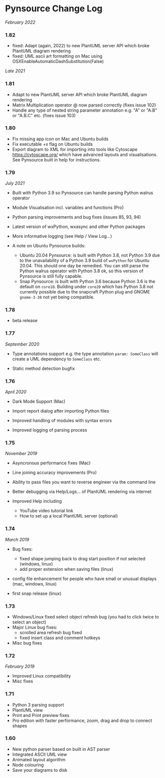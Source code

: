 # Pynsource Change Log

*February 2022*

### 1.82

- fixed: Adapt (again, 2022) to new PlantUML server API which broke PlantUML diagram rendering
- fixed: UML ascii art formatting on Mac using OSXEnableAutomaticDashSubstitution(False)

*Late 2021*

### 1.81

- Adapt to new PlantUML server API which broke PlantUML diagram rendering
- Matrix Multiplication operator @ now parsed correctly (fixes issue 102)
- Handle any type of nested string parameter annotation e.g. "A" or "A.B" or "A.B.C" etc. (fixes issue 103)

### 1.80

- Fix missing app icon on Mac and Ubuntu builds
- Fix executable +x flag on Ubuntu builds
- Export diagram to XML for importing into tools like Cytoscape https://cytoscape.org/ which have advanced layouts and visualisations. See Pynsource built in help for instructions.

### 1.79

*July 2021*

- Built with Python 3.9 so Pynsource can handle parsing Python walrus operator
- Module Visualisation incl. variables and functions (Pro)
- Python parsing improvements and bug fixes (issues 85, 93, 94)
- Latest version of wxPython, wxasync and other Python packages
- More informative logging (see Help / View Log...)

- A note on Ubuntu Pynsource builds:
  - Ubuntu 20.04 Pynsource: is built with Python 3.8, not Python 3.9 due to the unavailability of a Python 3.9 build of `wxPython` for Ubuntu 20.04. This should one day be remedied. You can still parse the Python walrus operator with Python 3.8 ok, so this version of Pynsource is still fully capable.
  - Snap Pynsource: is built with Python 3.6 because Python 3.6 is the default on `core18`. Building under `core20` which has Python 3.8 not currently possible due to the snapcraft Python plug and GNOME `gnome-3-38` not yet being compatible.

### 1.78

  - beta release
  
### 1.77

*September 2020*

- Type annotations support e.g. the type annotation `param: SomeClass` will create a UML dependency to `SomeClass` etc.

- Static method detection bugfix

### 1.76 

*April 2020*

- Dark Mode Support (Mac)

- Import report dialog after importing Python files

- Improved handling of modules with syntax errors

- Improved logging of parsing process

### 1.75

*November 2019*

- Asyncronous performance fixes (Mac)

- Line joining accuracy improvements (Pro)

- Ability to pass files you want to reverse engineer via the command line

- Better debugging via Help/Logs... of PlantUML rendering via internet

- Improved Help including
  - YouTube video tutorial link
  - How to set up a local PlantUML server (optional)

### 1.74

*March 2019*

- Bug fixes:
    - fixed shape jumping back to drag start position if not selected (windows, linux)
    - add proper extension when saving files (linux)

- config file enhancement for people who have small or unusual displays (mac, windows, linux)

- first snap release (linux)

### 1.73

- Windows/Linux fixed select object refresh bug
  (you had to click twice to select an object)
- Major Linux bug fixes: 
  - scrolled area refresh bug fixed
  - fixed insert class and comment hotkeys
- Misc bug fixes

### 1.72

*February 2019*

- Improved Linux compatibility
- Misc fixes

### 1.71

- Python 3 parsing support
- PlantUML view
- Print and Print preview fixes
- Pro edition with faster performance, zoom, drag and drop to connect shapes

### 1.60

- New python parser based on built in AST parser
- Integrated ASCII UML view
- Animated layout algorithm
- Node colouring 
- Save your diagrams to disk
